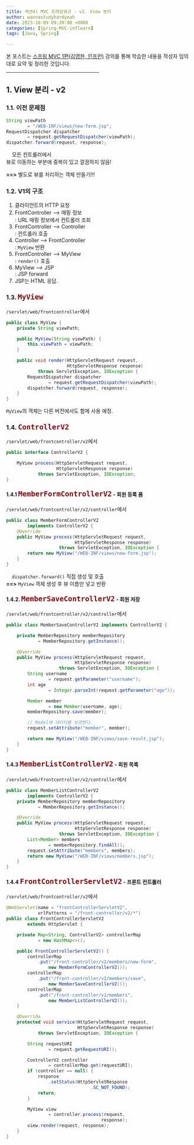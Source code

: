 ```yaml
---
title: 섹션4) MVC 프레임워크 - v2. View 분리
author: wannastudyhardyeah
date: 2023-10-09 09:20:00 +0800
categories: [Spring-MVC-inflearn]
tags: [Java, Spring]

---
```

본 포스트는 <a href="https://www.inflearn.com/course/%EC%8A%A4%ED%94%84%EB%A7%81-mvc-1/">스프링 MVC 1편(김영한, 인프런)</a> 강의를 통해 학습한 내용을 작성자 임의 대로 요약 및 정리한 것입니다.<br>
<hr width="50%">
<h2 id="separate-view">1. View 분리 - v2</h2>

<h3 id="problem-for-previous-h3">1.1. 이전 문제점</h3>

```java
String viewPath 
        = "/WEB-INF/views/new-form.jsp";
RequestDispatcher dispatcher 
        = request.getRequestDispatcher(viewPath); 
dispatcher.forward(request, response);
```

&nbsp;&nbsp;&nbsp;&nbsp;모든 컨트롤러에서<br>
뷰로 이동하는 부분에 중복이 있고 깔끔하지 않음!<br>

<b>==></b> 별도로 뷰를 처리하는 객체 만들기!!!<br>

<h3 id="structrue-h3">1.2. V1의 구조</h3>

1. 클라이언트의 HTTP 요청<br>
2. FrontController --> 매핑 정보<br>
\: URL 매핑 정보에서 컨트롤러 조회<br>
3. FrontController --> Controller<br>
\: 컨트롤러 호출<br>
4. Controller --> FrontController<br>
\: ``MyView`` 반환<br>
5. FrontController --> MyView<br>
\: ``render()`` 호출<br>
6. MyView --> JSP<br>
\: JSP forward<br>
7. JSP는 HTML 응답.<br>

<h3 id="code-myview-v2-h3">1.3. <code class="language-java highlighter-rouge" style="color: #83060e; font-size: 1.2rem;">MyView</code></h3>

``/servlet/web/frontcontroller``에서<br>
```java
public class MyView {
    private String viewPath;

    public MyView(String viewPath) {
        this.viewPath = viewPath;
    }

    public void render(HttpServletRequest request, 
                       HttpServletResponse response)
            throws ServletException, IOException {
        RequestDispatcher dispatcher 
                = request.getRequestDispatcher(viewPath);
        dispatcher.forward(request, response);
    }
}
```

``MyView``의 객체는 다른 버전에서도 함께 사용 예정.<br>

<h3 id="code-controller-v2-h3">1.4. <code class="language-java highlighter-rouge" style="color: #83060e; font-size: 1.2rem;">ControllerV2</code></h3>

``/servlet/web/frontcontroller/v2``에서<br>
```java
public interface ControllerV2 {

    MyView process(HttpServletRequest request, 
                   HttpServletResponse response)
            throws ServletException, IOException;
}
```

<h4 id="code-member-form-controller-v2-h4">1.4.1 <code class="language-java highlighter-rouge" style="color: #83060e; font-size: 1.2rem;">MemberFormControllerV2</code> - 회원 등록 폼</h4>

``/servlet/web/frontcontroller/v2/controller``에서<br>
```java
public class MemberFormControllerV2 
        implements ControllerV2 {
    @Override
    public MyView process(HttpServletRequest request, 
                          HttpServletResponse response) 
                    throws ServletException, IOException {
        return new MyView("/WEB-INF/views/new-form.jsp");
    }
}
```

&nbsp;&nbsp;&nbsp;&nbsp;``dispatcher.forward()`` 직접 생성 및 호출<br>
<b>==></b> ``MyView`` 객체 생성 후 뷰 이름만 넣고 반환<br>

<h4 id="code-member-save-controller-v2-h4">1.4.2. <code class="language-java highlighter-rouge" style="color: #83060e; font-size: 1.2rem;">MemberSaveControllerV2</code> - 회원 저장</h4>

``/servlet/web/frontcontroller/v2/controller``에서<br>
```java
public class MemberSaveControllerV2 implements ControllerV2 {

    private MemberRepository memberRepository 
            = MemberRepository.getInstance();

    @Override
    public MyView process(HttpServletRequest request, 
                          HttpServletResponse response) 
                    throws ServletException, IOException {
        String username 
                = request.getParameter("username");
        int age 
                = Integer.parseInt(request.getParameter("age"));

        Member member 
                = new Member(username, age);
        memberRepository.save(member);

        // Model에 데이터를 보관한다.
        request.setAttribute("member", member);

        return new MyView("/WEB-INF/views/save-result.jsp");
    }
}
```

<h4 id="code-member-list-controller-v2-h4">1.4.3 <code class="language-java highlighter-rouge" style="color: #83060e; font-size: 1.2rem;">MemberListControllerV2</code> - 회원 목록</h4>

``/servlet/web/frontcontroller/v2/controller``에서<br>
```java
public class MemberListControllerV2 
        implements ControllerV2 {
    private MemberRepository memberRepository 
            = MemberRepository.getInstance();

    @Override
    public MyView process(HttpServletRequest request, 
                          HttpServletResponse response) 
                    throws ServletException, IOException {
        List<Member> members 
                = memberRepository.findAll();
        request.setAttribute("members", members);
        return new MyView("/WEB-INF/views/members.jsp");
    }
}
```

<h4 id="code-front-controller-v2-h4">1.4.4 <code class="language-java highlighter-rouge" style="color: #83060e; font-size: 1.2rem;">FrontControllerServletV2</code> - 프론트 컨트롤러</h4>

``/servlet/web/frontcontroller/v2``에서<br>
```java
@WebServlet(name = "frontControllerServletV2", 
            urlPatterns = "/front-controller/v2/*")
public class FrontControllerServletV2 
        extends HttpServlet {

    private Map<String, ControllerV2> controllerMap 
            = new HashMap<>();

    public FrontControllerServletV2() {
        controllerMap
            .put("/front-controller/v2/members/new-form",
                new MemberFormControllerV2());
        controllerMap
            .put("/front-controller/v2/members/save",
                new MemberSaveControllerV2());
        controllerMap
            .put("/front-controller/v2/members",
                new MemberListControllerV2());
    }

    @Override
    protected void service(HttpServletRequest request, 
                           HttpServletResponse response)
            throws ServletException, IOException {

        String requestURI 
                = request.getRequestURI();

        ControllerV2 controller 
                = controllerMap.get(requestURI);
        if (controller == null) {
            response
                .setStatus(HttpServletResponse
                                .SC_NOT_FOUND);
            return;
        }

        MyView view 
                = controller.process(request, 
                                    response);
        view.render(request, response);
    }
}
```
